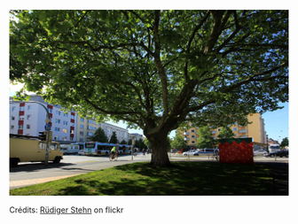 ![Marie](/images/2021-12-26.jpg)

Crédits: [Rüdiger Stehn](https://www.flickr.com/people/rstehn/) on flickr